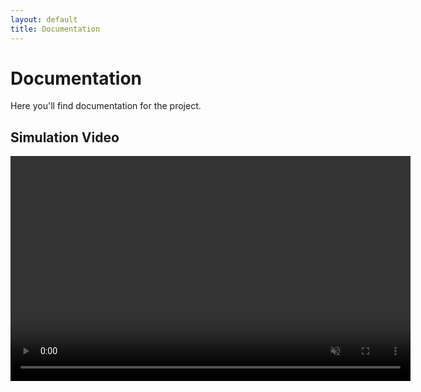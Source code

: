 ```yaml
---
layout: default
title: Documentation
---
```


# Documentation

Here you'll find documentation for the project.

## Simulation Video

<video width="640" height="360" controls autoplay muted loop>
  <source src="content/simulation_poc_vid.mp4" type="video/mp4">
  Your browser does not support the video tag.
</video>
